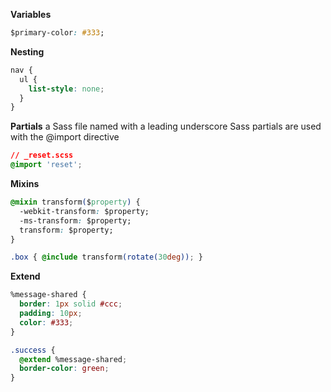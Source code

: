 **Variables**
```css
$primary-color: #333;
```

**Nesting**
```css
nav {
  ul {
    list-style: none;
  }
}
```

**Partials**
a Sass file named with a leading underscore
Sass partials are used with the @import directive
```css
// _reset.scss
@import 'reset';
```

**Mixins**
```css
@mixin transform($property) {
  -webkit-transform: $property;
  -ms-transform: $property;
  transform: $property;
}

.box { @include transform(rotate(30deg)); }
```

**Extend**
```css
%message-shared {
  border: 1px solid #ccc;
  padding: 10px;
  color: #333;
}

.success {
  @extend %message-shared;
  border-color: green;
}
```



